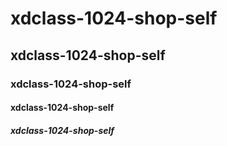 # xdclass-1024-shop-self

## xdclass-1024-shop-self

### xdclass-1024-shop-self

#### xdclass-1024-shop-self

##### xdclass-1024-shop-self
